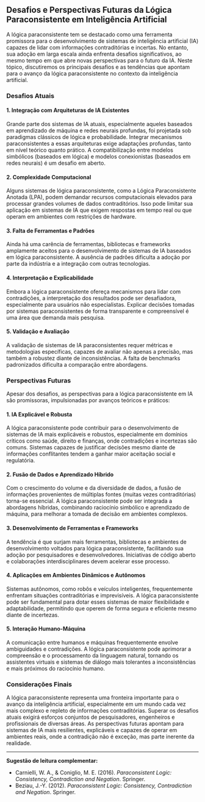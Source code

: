 
## Desafios e Perspectivas Futuras da Lógica Paraconsistente em Inteligência Artificial

A lógica paraconsistente tem se destacado como uma ferramenta promissora para o desenvolvimento de sistemas de inteligência artificial (IA) capazes de lidar com informações contraditórias e incertas. No entanto, sua adoção em larga escala ainda enfrenta desafios significativos, ao mesmo tempo em que abre novas perspectivas para o futuro da IA. Neste tópico, discutiremos os principais desafios e as tendências que apontam para o avanço da lógica paraconsistente no contexto da inteligência artificial.

### Desafios Atuais

#### 1. **Integração com Arquiteturas de IA Existentes**
Grande parte dos sistemas de IA atuais, especialmente aqueles baseados em aprendizado de máquina e redes neurais profundas, foi projetada sob paradigmas clássicos de lógica e probabilidade. Integrar mecanismos paraconsistentes a essas arquiteturas exige adaptações profundas, tanto em nível teórico quanto prático. A compatibilização entre modelos simbólicos (baseados em lógica) e modelos conexionistas (baseados em redes neurais) é um desafio em aberto.

#### 2. **Complexidade Computacional**
Alguns sistemas de lógica paraconsistente, como a Lógica Paraconsistente Anotada (LPA), podem demandar recursos computacionais elevados para processar grandes volumes de dados contraditórios. Isso pode limitar sua aplicação em sistemas de IA que exigem respostas em tempo real ou que operam em ambientes com restrições de hardware.

#### 3. **Falta de Ferramentas e Padrões**
Ainda há uma carência de ferramentas, bibliotecas e frameworks amplamente aceitos para o desenvolvimento de sistemas de IA baseados em lógica paraconsistente. A ausência de padrões dificulta a adoção por parte da indústria e a integração com outras tecnologias.

#### 4. **Interpretação e Explicabilidade**
Embora a lógica paraconsistente ofereça mecanismos para lidar com contradições, a interpretação dos resultados pode ser desafiadora, especialmente para usuários não especialistas. Explicar decisões tomadas por sistemas paraconsistentes de forma transparente e compreensível é uma área que demanda mais pesquisa.

#### 5. **Validação e Avaliação**
A validação de sistemas de IA paraconsistentes requer métricas e metodologias específicas, capazes de avaliar não apenas a precisão, mas também a robustez diante de inconsistências. A falta de benchmarks padronizados dificulta a comparação entre abordagens.

### Perspectivas Futuras

Apesar dos desafios, as perspectivas para a lógica paraconsistente em IA são promissoras, impulsionadas por avanços teóricos e práticos:

#### 1. **IA Explicável e Robusta**
A lógica paraconsistente pode contribuir para o desenvolvimento de sistemas de IA mais explicáveis e robustos, especialmente em domínios críticos como saúde, direito e finanças, onde contradições e incertezas são comuns. Sistemas capazes de justificar decisões mesmo diante de informações conflitantes tendem a ganhar maior aceitação social e regulatória.

#### 2. **Fusão de Dados e Aprendizado Híbrido**
Com o crescimento do volume e da diversidade de dados, a fusão de informações provenientes de múltiplas fontes (muitas vezes contraditórias) torna-se essencial. A lógica paraconsistente pode ser integrada a abordagens híbridas, combinando raciocínio simbólico e aprendizado de máquina, para melhorar a tomada de decisão em ambientes complexos.

#### 3. **Desenvolvimento de Ferramentas e Frameworks**
A tendência é que surjam mais ferramentas, bibliotecas e ambientes de desenvolvimento voltados para lógica paraconsistente, facilitando sua adoção por pesquisadores e desenvolvedores. Iniciativas de código aberto e colaborações interdisciplinares devem acelerar esse processo.

#### 4. **Aplicações em Ambientes Dinâmicos e Autônomos**
Sistemas autônomos, como robôs e veículos inteligentes, frequentemente enfrentam situações contraditórias e imprevisíveis. A lógica paraconsistente pode ser fundamental para dotar esses sistemas de maior flexibilidade e adaptabilidade, permitindo que operem de forma segura e eficiente mesmo diante de incertezas.

#### 5. **Interação Humano-Máquina**
A comunicação entre humanos e máquinas frequentemente envolve ambiguidades e contradições. A lógica paraconsistente pode aprimorar a compreensão e o processamento da linguagem natural, tornando os assistentes virtuais e sistemas de diálogo mais tolerantes a inconsistências e mais próximos do raciocínio humano.

### Considerações Finais

A lógica paraconsistente representa uma fronteira importante para o avanço da inteligência artificial, especialmente em um mundo cada vez mais complexo e repleto de informações contraditórias. Superar os desafios atuais exigirá esforços conjuntos de pesquisadores, engenheiros e profissionais de diversas áreas. As perspectivas futuras apontam para sistemas de IA mais resilientes, explicáveis e capazes de operar em ambientes reais, onde a contradição não é exceção, mas parte inerente da realidade.

---
**Sugestão de leitura complementar:**  
- Carnielli, W. A., & Coniglio, M. E. (2016). *Paraconsistent Logic: Consistency, Contradiction and Negation*. Springer.
- Beziau, J.-Y. (2012). *Paraconsistent Logic: Consistency, Contradiction and Negation*. Springer.
```
